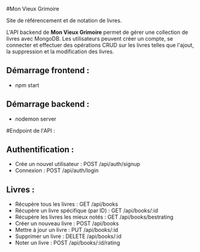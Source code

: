 #Mon Vieux Grimoire

Site de référencement et de notation de livres.

L'API backend de **Mon Vieux Grimoire** permet de gérer une collection de livres avec MongoDB. Les utilisateurs peuvent créer un compte, se connecter et effectuer des opérations CRUD sur les livres telles que l'ajout, la suppression et la modification des livres.

## Démarrage frontend :
- npm start

## Démarrage backend :
- nodemon server

#Endpoint de l'API :

## Authentification :

 - Crée un nouvel utilisateur : POST /api/auth/signup
 - Connexion : POST /api/auth/login
 
## Livres :

- Récupère tous les livres : GET /api/books
- Récupère un livre spécifique (par ID) : GET /api/books/:id
- Récupère les livres les mieux notés : GET /api/books/bestrating
- Créer un nouveau livre : POST /api/books
- Mettre à jour un livre : PUT /api/books/:id
- Supprimer un livre : DELETE /api/books/:id
- Noter un livre : POST /api/books/:id/rating



